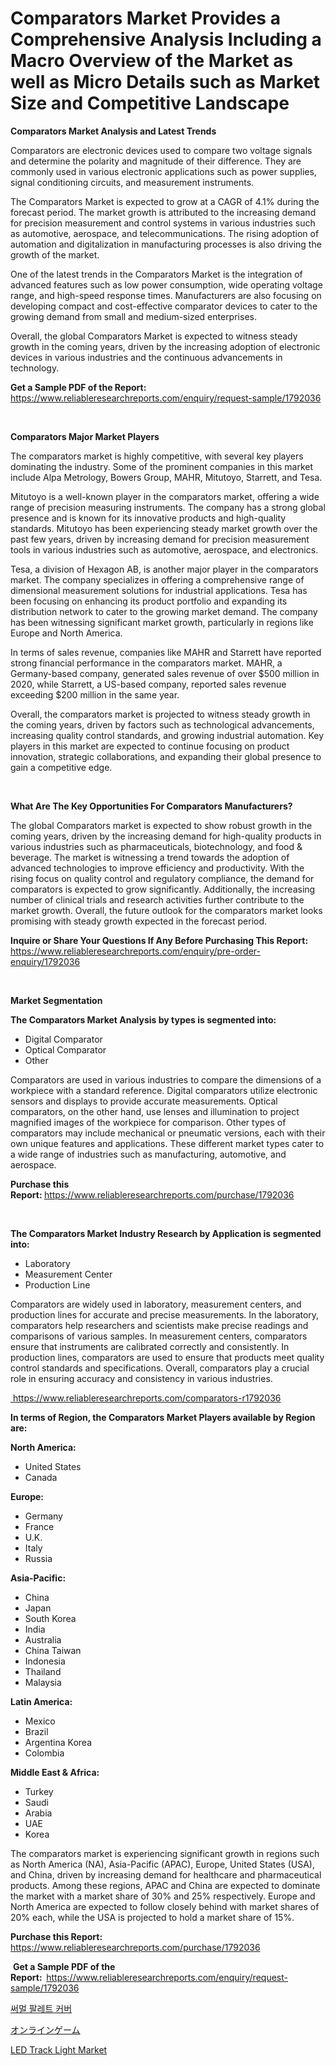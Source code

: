 <p><h1>Comparators Market Provides a Comprehensive Analysis Including a Macro Overview of the Market as well as Micro Details such as Market Size and Competitive Landscape</h1></p><p><strong>Comparators Market Analysis and Latest Trends</strong></p>
<p><p>Comparators are electronic devices used to compare two voltage signals and determine the polarity and magnitude of their difference. They are commonly used in various electronic applications such as power supplies, signal conditioning circuits, and measurement instruments.</p><p>The Comparators Market is expected to grow at a CAGR of 4.1% during the forecast period. The market growth is attributed to the increasing demand for precision measurement and control systems in various industries such as automotive, aerospace, and telecommunications. The rising adoption of automation and digitalization in manufacturing processes is also driving the growth of the market.</p><p>One of the latest trends in the Comparators Market is the integration of advanced features such as low power consumption, wide operating voltage range, and high-speed response times. Manufacturers are also focusing on developing compact and cost-effective comparator devices to cater to the growing demand from small and medium-sized enterprises.</p><p>Overall, the global Comparators Market is expected to witness steady growth in the coming years, driven by the increasing adoption of electronic devices in various industries and the continuous advancements in technology.</p></p>
<p><strong>Get a Sample PDF of the Report:&nbsp;</strong> <a href="https://www.reliableresearchreports.com/enquiry/request-sample/1792036">https://www.reliableresearchreports.com/enquiry/request-sample/1792036</a></p>
<p>&nbsp;</p>
<p><strong>Comparators Major Market Players</strong></p>
<p><p>The comparators market is highly competitive, with several key players dominating the industry. Some of the prominent companies in this market include Alpa Metrology, Bowers Group, MAHR, Mitutoyo, Starrett, and Tesa.</p><p>Mitutoyo is a well-known player in the comparators market, offering a wide range of precision measuring instruments. The company has a strong global presence and is known for its innovative products and high-quality standards. Mitutoyo has been experiencing steady market growth over the past few years, driven by increasing demand for precision measurement tools in various industries such as automotive, aerospace, and electronics.</p><p>Tesa, a division of Hexagon AB, is another major player in the comparators market. The company specializes in offering a comprehensive range of dimensional measurement solutions for industrial applications. Tesa has been focusing on enhancing its product portfolio and expanding its distribution network to cater to the growing market demand. The company has been witnessing significant market growth, particularly in regions like Europe and North America.</p><p>In terms of sales revenue, companies like MAHR and Starrett have reported strong financial performance in the comparators market. MAHR, a Germany-based company, generated sales revenue of over $500 million in 2020, while Starrett, a US-based company, reported sales revenue exceeding $200 million in the same year.</p><p>Overall, the comparators market is projected to witness steady growth in the coming years, driven by factors such as technological advancements, increasing quality control standards, and growing industrial automation. Key players in this market are expected to continue focusing on product innovation, strategic collaborations, and expanding their global presence to gain a competitive edge.</p></p>
<p>&nbsp;</p>
<p><strong>What Are The Key Opportunities For Comparators Manufacturers?</strong></p>
<p><p>The global Comparators market is expected to show robust growth in the coming years, driven by the increasing demand for high-quality products in various industries such as pharmaceuticals, biotechnology, and food & beverage. The market is witnessing a trend towards the adoption of advanced technologies to improve efficiency and productivity. With the rising focus on quality control and regulatory compliance, the demand for comparators is expected to grow significantly. Additionally, the increasing number of clinical trials and research activities further contribute to the market growth. Overall, the future outlook for the comparators market looks promising with steady growth expected in the forecast period.</p></p>
<p><strong>Inquire or Share Your Questions If Any Before Purchasing This Report:</strong> <a href="https://www.reliableresearchreports.com/enquiry/pre-order-enquiry/1792036">https://www.reliableresearchreports.com/enquiry/pre-order-enquiry/1792036</a></p>
<p>&nbsp;</p>
<p><strong>Market Segmentation</strong></p>
<p><strong>The Comparators Market Analysis by types is segmented into:</strong></p>
<p><ul><li>Digital Comparator</li><li>Optical Comparator</li><li>Other</li></ul></p>
<p><p>Comparators are used in various industries to compare the dimensions of a workpiece with a standard reference. Digital comparators utilize electronic sensors and displays to provide accurate measurements. Optical comparators, on the other hand, use lenses and illumination to project magnified images of the workpiece for comparison. Other types of comparators may include mechanical or pneumatic versions, each with their own unique features and applications. These different market types cater to a wide range of industries such as manufacturing, automotive, and aerospace.</p></p>
<p><strong>Purchase this Report:&nbsp;</strong><a href="https://www.reliableresearchreports.com/purchase/1792036">https://www.reliableresearchreports.com/purchase/1792036</a></p>
<p>&nbsp;</p>
<p><strong>The Comparators Market Industry Research by Application is segmented into:</strong></p>
<p><ul><li>Laboratory</li><li>Measurement Center</li><li>Production Line</li></ul></p>
<p><p>Comparators are widely used in laboratory, measurement centers, and production lines for accurate and precise measurements. In the laboratory, comparators help researchers and scientists make precise readings and comparisons of various samples. In measurement centers, comparators ensure that instruments are calibrated correctly and consistently. In production lines, comparators are used to ensure that products meet quality control standards and specifications. Overall, comparators play a crucial role in ensuring accuracy and consistency in various industries.</p></p>
<p><a href="https://www.reliableresearchreports.com/comparators-r1792036">&nbsp;https://www.reliableresearchreports.com/comparators-r1792036</a></p>
<p><strong>In terms of Region, the Comparators Market Players available by Region are:</strong></p>
<p>
    <p> <strong> North America: </strong>
        <ul>
            <li>United States</li>
            <li>Canada</li>
        </ul>
        </p> 
    <p> <strong> Europe: </strong>
        <ul>
            <li>Germany</li>
            <li>France</li>
            <li>U.K.</li>
            <li>Italy</li>
            <li>Russia</li>
        </ul>
        </p> 
    <p> <strong> Asia-Pacific: </strong>
        <ul>
            <li>China</li>
            <li>Japan</li>
            <li>South Korea</li>
            <li>India</li>
            <li>Australia</li>
            <li>China Taiwan</li>
            <li>Indonesia</li>
            <li>Thailand</li>
            <li>Malaysia</li>
        </ul>
        </p> 
    <p> <strong> Latin America: </strong>
        <ul>
            <li>Mexico</li>
            <li>Brazil</li>
            <li>Argentina Korea</li>
            <li>Colombia</li>
        </ul>
        </p> 
    <p> <strong> Middle East & Africa: </strong>
        <ul>
            <li>Turkey</li>
            <li>Saudi</li>
            <li>Arabia</li>
            <li>UAE</li>
            <li>Korea</li>
        </ul>
    </p>
    </p>
<p><p>The comparators market is experiencing significant growth in regions such as North America (NA), Asia-Pacific (APAC), Europe, United States (USA), and China, driven by increasing demand for healthcare and pharmaceutical products. Among these regions, APAC and China are expected to dominate the market with a market share of 30% and 25% respectively. Europe and North America are expected to follow closely behind with market shares of 20% each, while the USA is projected to hold a market share of 15%.</p></p>
<p><strong>Purchase this Report: </strong><a href="https://www.reliableresearchreports.com/purchase/1792036">https://www.reliableresearchreports.com/purchase/1792036</a></p>
<p>&nbsp;<strong>Get a Sample PDF of the Report:&nbsp;&nbsp;</strong><a href="https://www.reliableresearchreports.com/enquiry/request-sample/1792036">https://www.reliableresearchreports.com/enquiry/request-sample/1792036</a></p>
<p><strong></strong></p>
<p><p><a href="https://github.com/plelbej847484502/Market-Research-Report-List-1/blob/main/909646030558.md">써멀 팔레트 커버</a></p><p><a href="https://github.com/oafhukehf4709715/Market-Research-Report-List-1/blob/main/590448533232.md">オンラインゲーム</a></p><p><a href="https://github.com/gulaimolin/Market-Research-Report-List-4/blob/main/led-track-light-market.md">LED Track Light Market</a></p></p>
